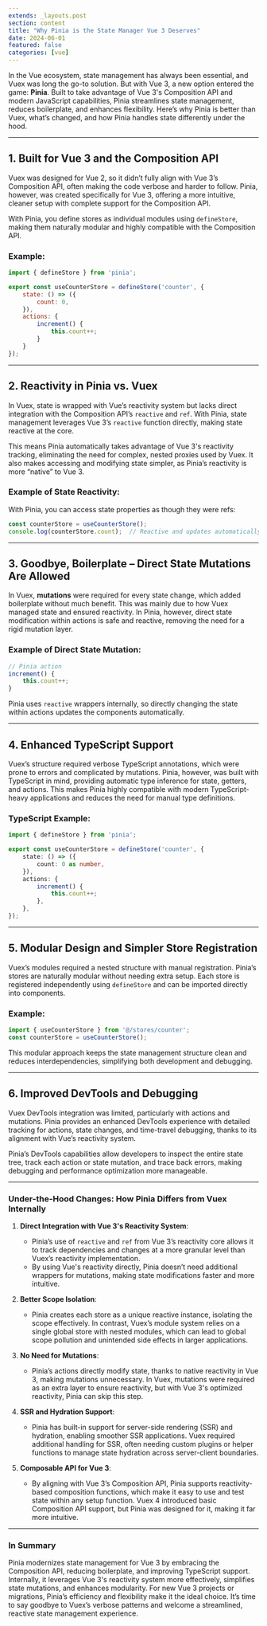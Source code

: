```yaml
---
extends: _layouts.post
section: content
title: "Why Pinia is the State Manager Vue 3 Deserves"
date: 2024-06-01
featured: false
categories: [vue]
---
```

In the Vue ecosystem, state management has always been essential, and Vuex was long the go-to solution. But with Vue 3, a new option entered the game: **Pinia**. Built to take advantage of Vue 3's Composition API and modern JavaScript capabilities, Pinia streamlines state management, reduces boilerplate, and enhances flexibility. Here’s why Pinia is better than Vuex, what’s changed, and how Pinia handles state differently under the hood.

---

## 1. Built for Vue 3 and the Composition API

Vuex was designed for Vue 2, so it didn’t fully align with Vue 3’s Composition API, often making the code verbose and harder to follow. Pinia, however, was created specifically for Vue 3, offering a more intuitive, cleaner setup with complete support for the Composition API.

With Pinia, you define stores as individual modules using `defineStore`, making them naturally modular and highly compatible with the Composition API.

### Example:
```javascript
import { defineStore } from 'pinia';

export const useCounterStore = defineStore('counter', {
    state: () => ({
        count: 0,
    }),
    actions: {
        increment() {
            this.count++;
        }
    }
});
```

---

## 2. Reactivity in Pinia vs. Vuex

In Vuex, state is wrapped with Vue’s reactivity system but lacks direct integration with the Composition API’s `reactive` and `ref`. With Pinia, state management leverages Vue 3’s `reactive` function directly, making state reactive at the core.

This means Pinia automatically takes advantage of Vue 3's reactivity tracking, eliminating the need for complex, nested proxies used by Vuex. It also makes accessing and modifying state simpler, as Pinia’s reactivity is more “native” to Vue 3.

### Example of State Reactivity:
With Pinia, you can access state properties as though they were refs:

```javascript
const counterStore = useCounterStore();
console.log(counterStore.count);  // Reactive and updates automatically
```

---

## 3. Goodbye, Boilerplate – Direct State Mutations Are Allowed

In Vuex, **mutations** were required for every state change, which added boilerplate without much benefit. This was mainly due to how Vuex managed state and ensured reactivity. In Pinia, however, direct state modification within actions is safe and reactive, removing the need for a rigid mutation layer.

### Example of Direct State Mutation:
```javascript
// Pinia action
increment() {
    this.count++;
}
```

Pinia uses `reactive` wrappers internally, so directly changing the state within actions updates the components automatically.

---

## 4. Enhanced TypeScript Support

Vuex’s structure required verbose TypeScript annotations, which were prone to errors and complicated by mutations. Pinia, however, was built with TypeScript in mind, providing automatic type inference for state, getters, and actions. This makes Pinia highly compatible with modern TypeScript-heavy applications and reduces the need for manual type definitions.

### TypeScript Example:
```typescript
import { defineStore } from 'pinia';

export const useCounterStore = defineStore('counter', {
    state: () => ({
        count: 0 as number,
    }),
    actions: {
        increment() {
            this.count++;
        },
    },
});
```

---

## 5. Modular Design and Simpler Store Registration

Vuex’s modules required a nested structure with manual registration. Pinia’s stores are naturally modular without needing extra setup. Each store is registered independently using `defineStore` and can be imported directly into components.

### Example:
```javascript
import { useCounterStore } from '@/stores/counter';
const counterStore = useCounterStore();
```

This modular approach keeps the state management structure clean and reduces interdependencies, simplifying both development and debugging.

---

## 6. Improved DevTools and Debugging

Vuex DevTools integration was limited, particularly with actions and mutations. Pinia provides an enhanced DevTools experience with detailed tracking for actions, state changes, and time-travel debugging, thanks to its alignment with Vue’s reactivity system.

Pinia’s DevTools capabilities allow developers to inspect the entire state tree, track each action or state mutation, and trace back errors, making debugging and performance optimization more manageable.

---

### Under-the-Hood Changes: How Pinia Differs from Vuex Internally

1. **Direct Integration with Vue 3's Reactivity System**:
   - Pinia’s use of `reactive` and `ref` from Vue 3’s reactivity core allows it to track dependencies and changes at a more granular level than Vuex’s reactivity implementation.
   - By using Vue's reactivity directly, Pinia doesn’t need additional wrappers for mutations, making state modifications faster and more intuitive.

2. **Better Scope Isolation**:
   - Pinia creates each store as a unique reactive instance, isolating the scope effectively. In contrast, Vuex’s module system relies on a single global store with nested modules, which can lead to global scope pollution and unintended side effects in larger applications.

3. **No Need for Mutations**:
   - Pinia’s actions directly modify state, thanks to native reactivity in Vue 3, making mutations unnecessary. In Vuex, mutations were required as an extra layer to ensure reactivity, but with Vue 3's optimized reactivity, Pinia can skip this step.

4. **SSR and Hydration Support**:
   - Pinia has built-in support for server-side rendering (SSR) and hydration, enabling smoother SSR applications. Vuex required additional handling for SSR, often needing custom plugins or helper functions to manage state hydration across server-client boundaries.

5. **Composable API for Vue 3**:
   - By aligning with Vue 3’s Composition API, Pinia supports reactivity-based composition functions, which make it easy to use and test state within any setup function. Vuex 4 introduced basic Composition API support, but Pinia was designed for it, making it far more intuitive.

---

### In Summary

Pinia modernizes state management for Vue 3 by embracing the Composition API, reducing boilerplate, and improving TypeScript support. Internally, it leverages Vue 3's reactivity system more effectively, simplifies state mutations, and enhances modularity. For new Vue 3 projects or migrations, Pinia’s efficiency and flexibility make it the ideal choice. It’s time to say goodbye to Vuex’s verbose patterns and welcome a streamlined, reactive state management experience.